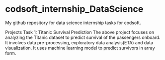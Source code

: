 # codsoft_internship_DataScience
My github repository for data science internship tasks for codsoft. 

Projects
Task 1: Titanic Survival Prediction
The above project focuses on analyzing the Titanic dataset to predict survival of the passengers onboard. It involves data pre-processing, exploratory data analysis(ETA)
and data visualization. It uses machine learning model to predict survivors in array form.
